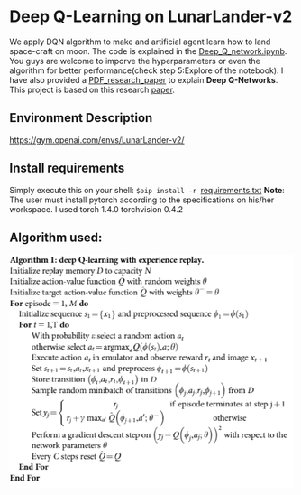 # Deep Q-Learning on LunarLander-v2
We apply DQN algorithm to make and artificial agent learn how to land space-craft on moon. The code is explained in the [Deep_Q_network.ipynb](https://github.com/ShivankYadav/LunarLander-using-DQN/blob/master/Deep_Q_Network.ipynb). You guys are welcome to imporve the hyperparameters or even the algorithm for better performance(check step 5:Explore of the notebook). I have also provided a [PDF_research_paper](https://github.com/ShivankYadav/Q-Learning-on-Blackjack/blob/master/MinorProject.pptx) to explain **Deep Q-Networks**. This project is based on this research [paper](https://www.nature.com/articles/nature14236).

## Environment Description
https://gym.openai.com/envs/LunarLander-v2/

## Install requirements
Simply execute this on your shell: ```$pip install -r ```[requirements.txt](https://github.com/ShivankYadav/LunarLander-using-DQN/blob/master/requirements.txt)
**Note**: The user must install pytorch according to the specifications on his/her workspace. I used 
torch                     1.4.0
torchvision               0.4.2

## Algorithm used:
!["Algorithm_image"](https://github.com/ShivankYadav/LunarLander-using-DQN/blob/master/images/dqn_algo.png)

